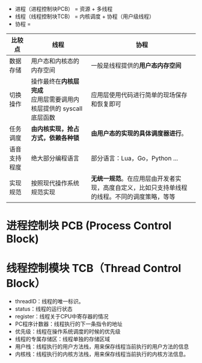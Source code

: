 - 进程（进程控制块PCB） = 资源 + 多线程
- 线程（线程控制块TCB） = 内核调度 + 协程（用户级线程）
- 协程 = 


| 比较点   | 线程                                    | 协程                                            |
|--------|---------------------------------------|-----------------------------------------------|
| 数据存储   | 用户态和内核态的内存空间     | 一般是线程提供的**用户态内存空间**                               |
| 切换操作   | 操作最终在**内核层完成**<br/>应用层需要调用内核层提供的 syscall 底层函数 | 应用层使用代码进行简单的现场保存和恢复即可                         |
| 任务调度   | **由内核实现，抢占方式，依赖各种锁**    | **由用户态的实现的具体调度器进行**。           |
| 语音支持程度 | 绝大部分编程语言     | 部分语言：Lua，Go，Python ...                        |
| 实现规范   | 按照现代操作系统规范实现    | **无统一规范**。在应用层由开发者实现，高度自定义，比如只支持单线程的线程。不同的调度策略，等等 |

# 进程控制块 PCB (Process Control Block)

# 线程控制模块 TCB（Thread Control Block）
- threadID：线程的唯一标识。
- status：线程的运行状态
- register：线程关于CPU中寄存器的情况
- PC程序计数器：线程执行的下一条指令的地址
- 优先级：线程在操作系统调度的时候的优先级
- 线程的专属存储区：线程单独的存储区域
- 用户栈：线程执行的用户方法栈，用来保存线程当前执行的用户方法的信息
- 内核栈：线程执行的内核方法栈，用来保存线程当前执行的内核方法信息。
